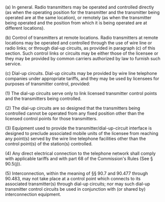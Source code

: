 (a) In general. Radio transmitters may be operated and controlled directly (as when the operating position for the transmitter and the transmitter being operated are at the same location), or remotely (as when the transmitter being operated and the position from which it is being operated are at different locations).

(b) Control of transmitters at remote locations. Radio transmitters at remote locations may be operated and controlled through the use of wire line or radio links; or through dial-up circuits, as provided in paragraph (c) of this section. Such control links or circuits may be either those of the licensee or they may be provided by common carriers authorized by law to furnish such service.

(c) Dial-up circuits. Dial-up circuits may be provided by wire line telephone companies under appropriate tariffs, and they may be used by licensees for purposes of transmitter control, provided:

(1) The dial-up circuits serve only to link licensed transmitter control points and the transmitters being controlled.

(2) The dial-up circuits are so designed that the transmitters being controlled cannot be operated from any fixed position other than the licensed control points for those transmitters.

(3) Equipment used to provide the transmitter/dial-up-circuit interface is designed to preclude associated mobile units of the licensee from reaching any point(s) served by the wire line telephone facilities other than the control point(s) of the station(s) controlled.

(4) Any direct electrical connection to the telephone network shall comply with applicable tariffs and with part 68 of the Commission's Rules (See § 90.5(j)).

(5) Interconnection, within the meaning of §§ 90.7 and 90.477 through 90.483, may not take place at a control point which connects to its associated transmitter(s) through dial-up circuits; nor may such dial-up transmitter control circuits be used in conjunction with (or shared by) interconnection equipment.

